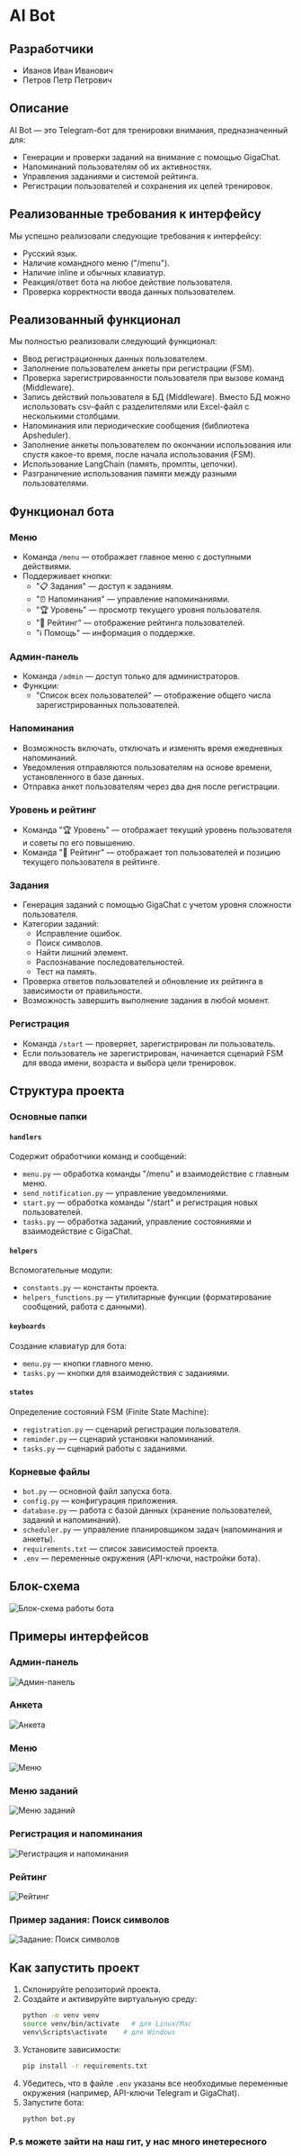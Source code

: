 # AI Bot

## Разработчики

- Иванов Иван Иванович
- Петров Петр Петрович

## Описание

AI Bot — это Telegram-бот для тренировки внимания, предназначенный для:

- Генерации и проверки заданий на внимание с помощью GigaChat.
- Напоминаний пользователям об их активностях.
- Управления заданиями и системой рейтинга.
- Регистрации пользователей и сохранения их целей тренировок.

## Реализованные требования к интерфейсу

Мы успешно реализовали следующие требования к интерфейсу:

- Русский язык.
- Наличие командного меню ("/menu").
- Наличие inline и обычных клавиатур.
- Реакция/ответ бота на любое действие пользователя.
- Проверка корректности ввода данных пользователем.

## Реализованный функционал

Мы полностью реализовали следующий функционал:

- Ввод регистрационных данных пользователем.
- Заполнение пользователем анкеты при регистрации (FSM).
- Проверка зарегистрированности пользователя при вызове команд (Middleware).
- Запись действий пользователя в БД (Middleware). Вместо БД можно использовать csv-файл с разделителями или Excel-файл с несколькими столбцами.
- Напоминания или периодические сообщения (библиотека Apsheduler).
- Заполнение анкеты пользователем по окончании использования или спустя какое-то время, после начала использования (FSM).
- Использование LangChain (память, промпты, цепочки).
- Разграничение использования памяти между разными пользователями.

## Функционал бота

### Меню

- Команда `/menu` — отображает главное меню с доступными действиями.
- Поддерживает кнопки:
  - "📋 Задания" — доступ к заданиям.
  - "⏰ Напоминания" — управление напоминаниями.
  - "🏆 Уровень" — просмотр текущего уровня пользователя.
  - "🏅 Рейтинг" — отображение рейтинга пользователей.
  - "ℹ️ Помощь" — информация о поддержке.

### Админ-панель

- Команда `/admin` — доступ только для администраторов.
- Функции:
  - "Список всех пользователей" — отображение общего числа зарегистрированных пользователей.

### Напоминания

- Возможность включать, отключать и изменять время ежедневных напоминаний.
- Уведомления отправляются пользователям на основе времени, установленного в базе данных.
- Отправка анкет пользователям через два дня после регистрации.

### Уровень и рейтинг

- Команда "🏆 Уровень" — отображает текущий уровень пользователя и советы по его повышению.
- Команда "🏅 Рейтинг" — отображает топ пользователей и позицию текущего пользователя в рейтинге.

### Задания

- Генерация заданий с помощью GigaChat с учетом уровня сложности пользователя.
- Категории заданий:
  - Исправление ошибок.
  - Поиск символов.
  - Найти лишний элемент.
  - Распознавание последовательностей.
  - Тест на память.
- Проверка ответов пользователей и обновление их рейтинга в зависимости от правильности.
- Возможность завершить выполнение задания в любой момент.

### Регистрация

- Команда `/start` — проверяет, зарегистрирован ли пользователь.
- Если пользователь не зарегистрирован, начинается сценарий FSM для ввода имени, возраста и выбора цели тренировок.

## Структура проекта

### Основные папки

#### `handlers`

Содержит обработчики команд и сообщений:

- `menu.py` — обработка команды "/menu" и взаимодействие с главным меню.
- `send_notification.py` — управление уведомлениями.
- `start.py` — обработка команды "/start" и регистрация новых пользователей.
- `tasks.py` — обработка заданий, управление состояниями и взаимодействие с GigaChat.

#### `helpers`

Вспомогательные модули:

- `constants.py` — константы проекта.
- `helpers_functions.py` — утилитарные функции (форматирование сообщений, работа с данными).

#### `keyboards`

Создание клавиатур для бота:

- `menu.py` — кнопки главного меню.
- `tasks.py` — кнопки для взаимодействия с заданиями.

#### `states`

Определение состояний FSM (Finite State Machine):

- `registration.py` — сценарий регистрации пользователя.
- `reminder.py` — сценарий установки напоминаний.
- `tasks.py` — сценарий работы с заданиями.

### Корневые файлы

- `bot.py` — основной файл запуска бота.
- `config.py` — конфигурация приложения.
- `database.py` — работа с базой данных (хранение пользователей, заданий и напоминаний).
- `scheduler.py` — управление планировщиком задач (напоминания и анкеты).
- `requirements.txt` — список зависимостей проекта.
- `.env` — переменные окружения (API-ключи, настройки бота).

## Блок-схема

![Блок-схема работы бота](photo/БлокаСхема.png)

## Примеры интерфейсов

### Админ-панель
![Админ-панель](photo/Админ.png)

### Анкета
![Анкета](photo/Анкета.png)

### Меню
![Меню](photo/Меню.png)

### Меню заданий
![Меню заданий](photo/Менюзаданий.png)

### Регистрация и напоминания
![Регистрация и напоминания](photo/Регистрацияинапоминания.png)

### Рейтинг
![Рейтинг](photo/Рейтинг.png)

### Пример задания: Поиск символов
![Задание: Поиск символов](photo/ЗаданиеПоискСимволов.png)

## Как запустить проект

1. Склонируйте репозиторий проекта.
2. Создайте и активируйте виртуальную среду:
   ```bash
   python -m venv venv
   source venv/bin/activate   # для Linux/Mac
   venv\Scripts\activate    # для Windows
   ```
3. Установите зависимости:
   ```bash
   pip install -r requirements.txt
   ```
4. Убедитесь, что в файле `.env` указаны все необходимые переменные окружения (например, API-ключи Telegram и GigaChat).
5. Запустите бота:
   ```bash
   python bot.py
   ```



### P.s можете зайти на наш гит, у нас много инетересного 
